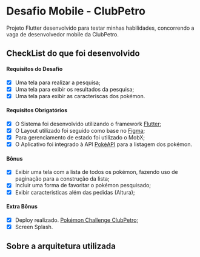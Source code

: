 # Desafio Mobile - ClubPetro

Projeto Flutter desenvolvido para testar minhas habilidades, concorrendo a vaga de desenvolvedor mobile da ClubPetro.

## CheckList do que foi desenvolvido

#### Requisitos do Desafio

- [x] Uma tela para realizar a pesquisa;
- [x] Uma tela para exibir os resultados da pesquisa;
- [x] Uma tela para exibir as caracteriscas dos pokémon.

#### Requisitos Obrigatórios

- [x] O Sistema foi desenvolvido utilizando o framework [Flutter](https://flutter.dev/);
- [x] O Layout utilizado foi seguido como base no [Figma](https://www.figma.com/file/W6jWGGCGz3qhun7TxTrVn4/Teste_pokemon?node-id=13%3A427);
- [x] Para gerenciamento de estado foi utilizado o MobX;
- [x] O Aplicativo foi integrado à API [PokéAPI](https://pokeapi.co/) para a listagem dos pokémon.

#### Bônus

- [x] Exibir uma tela com a lista de todos os pokémon, fazendo uso de paginação para a construção da lista;
- [x] Incluir uma forma de favoritar o pokémon pesquisado;
- [x] Exibir caracteristicas além das pedidas (Altura);

#### Extra Bônus

- [x] Deploy realizado. [Pokémon Challenge ClubPetro]();
- [x] Screen Splash.

## Sobre a arquitetura utilizada
